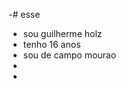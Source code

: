 -# esse 
- sou guilherme holz 
- tenho 16 anos 
- sou de campo mourao 
-
- 

<!---
GUIHOLZ/GUIHOLZ is a ✨ special ✨ repository because its `README.md` (this file) appears on your GitHub profile.
You can click the Preview link to take a look at your changes.
--->
